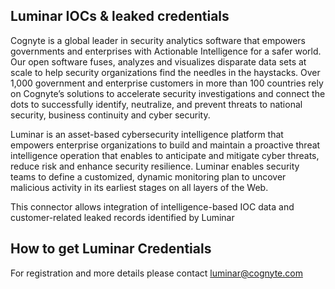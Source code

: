 ## Luminar IOCs & leaked credentials

Cognyte is a global leader in security analytics software that empowers governments and enterprises with Actionable
Intelligence for a safer world. Our open software fuses, analyzes and visualizes disparate data sets at scale to help 
security organizations find the needles in the haystacks. Over 1,000 government and enterprise customers in more than 
100 countries rely on Cognyte’s solutions to accelerate security investigations and connect the dots to successfully 
identify, neutralize, and prevent threats to national security, business continuity and cyber security.

Luminar is an asset-based cybersecurity intelligence platform that empowers enterprise organizations to build and 
maintain a proactive threat intelligence operation that enables to anticipate and mitigate cyber threats, reduce risk 
and enhance security resilience. Luminar enables security teams to define a customized, dynamic monitoring plan to 
uncover malicious activity in its earliest stages on all layers of the Web.

This connector allows integration of intelligence-based IOC data and customer-related leaked records identified by Luminar

## How to get Luminar Credentials
For registration and more details please contact luminar@cognyte.com